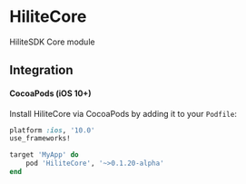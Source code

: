 # HiliteCore
HiliteSDK Core module

## Integration

#### CocoaPods (iOS 10+)

Install HiliteCore via CocoaPods by adding it to your `Podfile`:

```ruby
platform :ios, '10.0'
use_frameworks!

target 'MyApp' do
    pod 'HiliteCore', '~>0.1.20-alpha'
end
```
